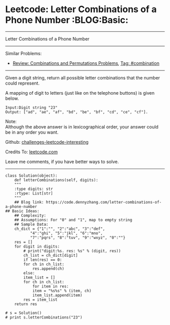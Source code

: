 
# Leetcode: Letter Combinations of a Phone Number     :BLOG:Basic:

---

Letter Combinations of a Phone Number  

---

Similar Problems:  

-   [Review: Combinations and Permutations Problems](https://code.dennyzhang.com/review-combination), [Tag: #combination](https://code.dennyzhang.com/tag/combination)

---

Given a digit string, return all possible letter combinations that the number could represent.  

A mapping of digit to letters (just like on the telephone buttons) is given below.  

    Input:Digit string "23"
    Output: ["ad", "ae", "af", "bd", "be", "bf", "cd", "ce", "cf"].

Note:  
Although the above answer is in lexicographical order, your answer could be in any order you want.  

Github: [challenges-leetcode-interesting](https://github.com/DennyZhang/challenges-leetcode-interesting/tree/master/problems/letter-combinations-of-a-phone-number)  

Credits To: [leetcode.com](https://leetcode.com/problems/letter-combinations-of-a-phone-number/description/)  

Leave me comments, if you have better ways to solve.  

---

    class Solution(object):
        def letterCombinations(self, digits):
    	"""
    	:type digits: str
    	:rtype: List[str]
    	"""
    	## Blog link: https://code.dennyzhang.com/letter-combinations-of-a-phone-number
    ## Basic Ideas:
    	## Complexity:
    	## Assumptions: For "0" and "1", map to empty string
    	## Sample Data:
    	ch_dict = {"1":"", "2":"abc", "3":"def", 
    		   "4":"ghi", "5":"jkl", "6":"mno",
    		   "7":"pqrs", "8":"tuv", "9":"wxyz", "0":""}
    	res = []
    	for digit in digits:
    	    # print("digit:%s. res: %s" % (digit, res))
    	    ch_list = ch_dict[digit]
    	    if len(res) == 0:
    		for ch in ch_list:
    		    res.append(ch)
    	    else:
    		item_list = []
    		for ch in ch_list:
    		    for item in res:   
    			item = "%s%s" % (item, ch)
    			item_list.append(item)
    		res = item_list
    	return res
    
    # s = Solution()
    # print s.letterCombinations("23")

